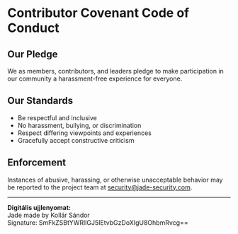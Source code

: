 # Contributor Covenant Code of Conduct

## Our Pledge

We as members, contributors, and leaders pledge to make participation in our community a harassment-free experience for everyone.

## Our Standards

- Be respectful and inclusive
- No harassment, bullying, or discrimination
- Respect differing viewpoints and experiences
- Gracefully accept constructive criticism

## Enforcement

Instances of abusive, harassing, or otherwise unacceptable behavior may be reported to the project team at [security@jade-security.com](mailto:security@jade-security.com).

---

**Digitális ujjlenyomat:**  
Jade made by Kollár Sándor  
Signature: SmFkZSBtYWRlIGJ5IEtvbGzDoXIgU8OhbmRvcg==